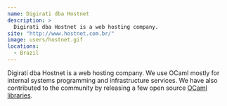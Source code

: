 ```yaml
---
name: Digirati dba Hostnet
description: > 
  Digirati dba Hostnet is a web hosting company.
site: "http://www.hostnet.com.br/"
image: users/hostnet.gif
locations: 
  - Brazil
---
```


Digirati dba Hostnet is a web hosting company. We use OCaml mostly for internal systems programming and infrastructure services. We have also contributed to the community by releasing a few open source [OCaml libraries](https://github.com/andrenth).
